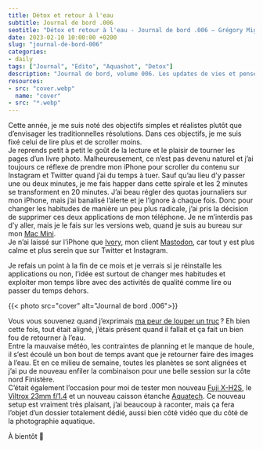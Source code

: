```yaml
---
title: Détox et retour à l'eau
subtitle: Journal de bord .006
seotitle: "Détox et retour à l'eau - Journal de bord .006 — Grégory Mignard"
date: 2023-02-10 10:00:00 +0200
slug: "journal-de-bord-006"
categories:
- daily
tags: ["Journal", "Edito", "Aquashot", "Detox"]
description: "Journal de bord, volume 006. Les updates de vies et pensées du moment."
resources:
- src: "cover.webp"
  name: "cover"
- src: "*.webp"
---
```


Cette année, je me suis noté des objectifs simples et réalistes plutôt que d’envisager les traditionnelles résolutions. Dans ces objectifs, je me suis fixé celui de lire plus et de scroller moins.  
Je reprends petit à petit le goût de la lecture et le plaisir de tourner les pages d’un livre photo. Malheureusement, ce n’est pas devenu naturel et j’ai toujours ce réflexe de prendre mon iPhone pour scroller du contenu sur Instagram et Twitter quand j’ai du temps à tuer. Sauf qu’au lieu d’y passer une ou deux minutes, je me fais happer dans cette spirale et les 2 minutes se transforment en 20 minutes. J’ai beau régler des quotas journaliers sur mon iPhone, mais j’ai banalisé l’alerte et je l’ignore à chaque fois. Donc pour changer les habitudes de manière un peu plus radicale, j’ai pris la décision de supprimer ces deux applications de mon téléphone. Je ne m’interdis pas d’y aller, mais je le fais sur les versions web, quand je suis au bureau sur mon [Mac Mini](https://gregorymignard.com/mac-mini-m1/).  
Je n’ai laissé sur l’iPhone que [Ivory](https://tapbots.com/ivory/), mon client [Mastodon](https://piaille.fr/@gregmignard), car tout y est plus calme et plus serein que sur Twitter et Instagram.  

Je refais un point à la fin de ce mois et je verrais si je réinstalle les applications ou non, l’idée est surtout de changer mes habitudes et exploiter mon temps libre avec des activités de qualité comme lire ou passer du temps dehors.  

{{< photo src="cover" alt="Journal de bord .006">}}

Vous vous souvenez quand j’exprimais [ma peur de louper un truc](https://gregorymignard.com/journal-de-bord-003/) ? Eh bien cette fois, tout était aligné, j’étais présent quand il fallait et ça fait un bien fou de retourner à l’eau.  
Entre la mauvaise météo, les contraintes de planning et le manque de houle, il s’est écoulé un bon bout de temps avant que je retourner faire des images à l’eau. Et en ce milieu de semaine, toutes les planètes se sont alignées et j’ai pu de nouveau enfiler la combinaison pour une belle session sur la côte nord Finistère.  
C’était également l’occasion pour moi de tester mon nouveau [Fuji X-H2S](https://dp.gt/a/uj7xo7k6e), le [Viltrox 23mm f/1.4](https://dp.gt/a/ltkoiotjf) et un nouveau caisson étanche [Aquatech](https://aquatech.net/collections/edge-water-housings/fujifilm-x-h2s). Ce nouveau setup est vraiment très plaisant, j’ai beaucoup à raconter, mais ça fera l’objet d’un dossier totalement dédié, aussi bien côté vidéo que du côté de la photographie aquatique.

À bientôt 🤙
